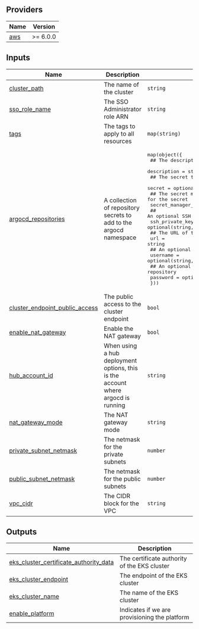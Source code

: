 <!-- BEGIN_TF_DOCS -->
## Providers

| Name | Version |
|------|---------|
| <a name="provider_aws"></a> [aws](#provider\_aws) | >= 6.0.0 |

## Inputs

| Name | Description | Type | Default | Required |
|------|-------------|------|---------|:--------:|
| <a name="input_cluster_path"></a> [cluster\_path](#input\_cluster\_path) | The name of the cluster | `string` | n/a | yes |
| <a name="input_sso_role_name"></a> [sso\_role\_name](#input\_sso\_role\_name) | The SSO Administrator role ARN | `string` | n/a | yes |
| <a name="input_tags"></a> [tags](#input\_tags) | The tags to apply to all resources | `map(string)` | n/a | yes |
| <a name="input_argocd_repositories"></a> [argocd\_repositories](#input\_argocd\_repositories) | A collection of repository secrets to add to the argocd namespace | <pre>map(object({<br/>    ## The description of the repository<br/>    description = string<br/>    ## The secret to use for the repository<br/>    secret = optional(string, null)<br/>    ## The secret manager ARN to use for the secret<br/>    secret_manager_arn = optional(string, null)<br/>    ## An optional SSH private key for the repository<br/>    ssh_private_key = optional(string, null)<br/>    ## The URL of the repository<br/>    url = string<br/>    ## An optional username for the repository<br/>    username = optional(string, null)<br/>    ## An optional password for the repository<br/>    password = optional(string, null)<br/>  }))</pre> | `{}` | no |
| <a name="input_cluster_endpoint_public_access"></a> [cluster\_endpoint\_public\_access](#input\_cluster\_endpoint\_public\_access) | The public access to the cluster endpoint | `bool` | `true` | no |
| <a name="input_enable_nat_gateway"></a> [enable\_nat\_gateway](#input\_enable\_nat\_gateway) | Enable the NAT gateway | `bool` | `true` | no |
| <a name="input_hub_account_id"></a> [hub\_account\_id](#input\_hub\_account\_id) | When using a hub deployment options, this is the account where argocd is running | `string` | `null` | no |
| <a name="input_nat_gateway_mode"></a> [nat\_gateway\_mode](#input\_nat\_gateway\_mode) | The NAT gateway mode | `string` | `"single_az"` | no |
| <a name="input_private_subnet_netmask"></a> [private\_subnet\_netmask](#input\_private\_subnet\_netmask) | The netmask for the private subnets | `number` | `24` | no |
| <a name="input_public_subnet_netmask"></a> [public\_subnet\_netmask](#input\_public\_subnet\_netmask) | The netmask for the public subnets | `number` | `24` | no |
| <a name="input_vpc_cidr"></a> [vpc\_cidr](#input\_vpc\_cidr) | The CIDR block for the VPC | `string` | `"10.90.0.0/16"` | no |

## Outputs

| Name | Description |
|------|-------------|
| <a name="output_eks_cluster_certificate_authority_data"></a> [eks\_cluster\_certificate\_authority\_data](#output\_eks\_cluster\_certificate\_authority\_data) | The certificate authority of the EKS cluster |
| <a name="output_eks_cluster_endpoint"></a> [eks\_cluster\_endpoint](#output\_eks\_cluster\_endpoint) | The endpoint of the EKS cluster |
| <a name="output_eks_cluster_name"></a> [eks\_cluster\_name](#output\_eks\_cluster\_name) | The name of the EKS cluster |
| <a name="output_enable_platform"></a> [enable\_platform](#output\_enable\_platform) | Indicates if we are provisioning the platform |
<!-- END_TF_DOCS -->
